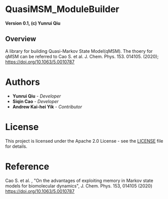 # QuasiMSM_ModuleBuilder
**Version 0.1, (c) Yunrui Qiu**
## Overview
A library for building Quasi-Markov State Model(qMSM). 
The thoery for qMSM can be referred to Cao S. et al. J. Chem. Phys. 153. 014105. (2020); https://doi.org/10.1063/5.0010787
# Authors
* **Yunrui Qiu** - *Developer* 
* **Siqin Cao** - *Developer* 
* **Andrew Kai-hei Yik** - *Contributor* 

# License
This project is licensed under the Apache 2.0 License - see the [LICENSE](LICENSE.md) file for details.

# Reference
Cao S. et al. , "On the advantages of exploiting memory in Markov state models for biomolecular dynamics", 
J. Chem. Phys. 153, 014105 (2020) https://doi.org/10.1063/5.0010787



